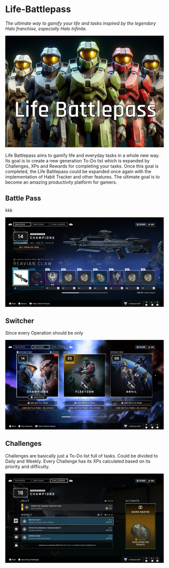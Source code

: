 
# Life-Battlepass

*The ultimate way to gamify your life and tasks inspired by the legendary Halo franchise, especially Halo Infinite.*

![We'll make it! | Source: Microsoft Copilot](/readme/spartans-tit.png)

Life Battlepass aims to gamify life and everyday tasks in a whole new way. Its goal is to create a new generation To-Do list which is expanded by Challenges, XPs and Rewards for completing your tasks. Once this goal is completed, the Life Battlepass could be expanded once again with the implementation of Habit Tracker and other features. The ultimate goal is to become an amazing productivity platform for gamers.

## Battle Pass

kkk

![Battle Pass/Operations in Halo Infinite | Source: Halo Infinite](/readme/pass.PNG)

## Switcher

Since every Operation should be only 

![All the previous Operations and Passes | Source: Halo Infinite](/readme/switcher.PNG)

## Challenges

Challenges are basically just a To-Do list full of tasks. Could be divided to Daily and Weekly. Every Challenge has its XPs calculated based on its priority and difficulty.

![Challenges in Halo Infinite | Source: Halo Infinite](/readme/challenges.PNG)